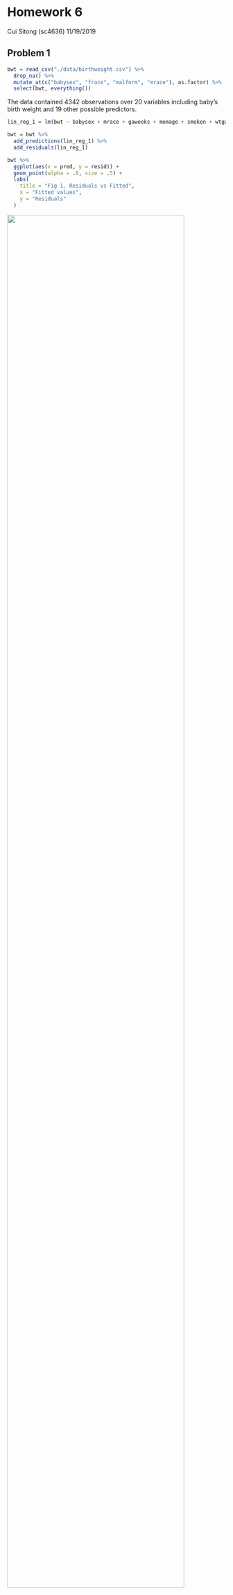 Homework 6
================
Cui Sitong (sc4636)
11/19/2019

## Problem 1

``` r
bwt = read_csv("./data/birthweight.csv") %>%
  drop_na() %>% 
  mutate_at(c("babysex", "frace", "malform", "mrace"), as.factor) %>% 
  select(bwt, everything())
```

The data contained 4342 observations over 20 variables including baby’s
birth weight and 19 other possible predictors.

``` r
lin_reg_1 = lm(bwt ~ babysex + mrace + gaweeks + momage + smoken + wtgain, data = bwt)

bwt = bwt %>% 
  add_predictions(lin_reg_1) %>% 
  add_residuals(lin_reg_1)

bwt %>% 
  ggplot(aes(x = pred, y = resid)) +
  geom_point(alpha = .8, size = .5) +
  labs(
    title = "Fig 1. Residuals vs Fitted",
    x = "Fitted values",
    y = "Residuals"
  )
```

<img src="p8105_hw6_sc4636_files/figure-gfm/unnamed-chunk-1-1.png" width="90%" />

Model 1 is proposed in interest of exploring the relationship between
mother’s status and their baby’s birth weight. Important predictors
include mother’s race, age, smoking status and weight gain during
pregnancy. In addition, baby’s gender and gestational age are included
in the model since they are important confounders given previous
studies. Other factors related to mother’s status such as mother’s
height, menarch age and BMI are excluded since they are unlikely to be
relevant. Also, mother’s weight before pregnancy and at delivery are not
considered since weight gain concludes the difference between them. In
conclusion, 6 predictors are used in model 1 to predict baby’s
birthweight.

``` r
cv_bwt = crossv_mc(bwt, nrow(bwt))

cv_bwt = 
  cv_bwt %>% 
  mutate(lin_reg_1  = map(train, ~lm(bwt ~ babysex + mrace + gaweeks + momage + smoken + wtgain, data = .x)),
         lin_reg_2  = map(train, ~lm(bwt ~ blength + gaweeks, data = .x)),
         lin_reg_3  = map(train, ~lm(bwt ~ bhead * blength * babysex, data = .x))) %>% 
  mutate(rmse_1 = map2_dbl(lin_reg_1, test, ~rmse(model = .x, data = .y)),
         rmse_2 = map2_dbl(lin_reg_2, test, ~rmse(model = .x, data = .y)),
         rmse_3 = map2_dbl(lin_reg_3, test, ~rmse(model = .x, data = .y)))

cv_bwt %>% 
  select(starts_with("rmse")) %>% 
  pivot_longer(
    everything(),
    names_to = "model", 
    values_to = "rmse",
    names_prefix = "rmse_") %>% 
  mutate(model = fct_inorder(model)) %>% 
  ggplot(aes(x = model, y = rmse, color = model)) + 
  geom_violin(alpha = .6) +
  labs(
    title = "Fig 2. RSME in three models"
  ) +
  theme(legend.position = "none")
```

<img src="p8105_hw6_sc4636_files/figure-gfm/unnamed-chunk-2-1.png" width="90%" />

Among the three models, the last one has least RSME which means that
model 3 gives relatively better prediction compared to model 1 and 2.
This is reasonable as baby’s head circumference and length indicate size
of the baby which is highly associated with weight.

## Problem 2

``` r
weather_df = 
  rnoaa::meteo_pull_monitors(
    c("USW00094728"),
    var = c("PRCP", "TMIN", "TMAX"), 
    date_min = "2017-01-01",
    date_max = "2017-12-31") %>%
  mutate(
    name = recode(id, USW00094728 = "CentralPark_NY"),
    tmin = tmin / 10,
    tmax = tmax / 10) %>%
  select(name, id, everything())
```

    ## Registered S3 method overwritten by 'crul':
    ##   method                 from
    ##   as.character.form_file httr

    ## Registered S3 method overwritten by 'hoardr':
    ##   method           from
    ##   print.cache_info httr

    ## file path:          /Users/Ulga/Library/Caches/rnoaa/ghcnd/USW00094728.dly

    ## file last updated:  2019-09-26 10:25:36

    ## file min/max dates: 1869-01-01 / 2019-09-30

``` r
boot = weather_df %>% 
  bootstrap(n = 5000) %>% 
  mutate(
    lin_reg = map(strap, ~lm(tmax ~ tmin, data = .x)),
    results = map(lin_reg, broom::tidy),
    r_sq = map(lin_reg, broom::glance)) %>% 
  select(-strap, -lin_reg) %>% 
  unnest(results, r_sq) %>% 
  select(.id, term, estimate, r.squared) %>% 
  mutate(term = recode(term, 
                       "(Intercept)" = "beta_0_hat",
                       "tmin" = "beta_1_hat")) %>% 
  pivot_wider(names_from = term, values_from = estimate) %>% 
  mutate(log = log(beta_0_hat * beta_1_hat))

boot %>% ggplot(aes(x = log)) + 
  geom_density() +
  labs(
    title = "Distribution of log(β0 * β1)",
    x = "log(β0 * β1)",
    y = "Density"
  )
```

<img src="p8105_hw6_sc4636_files/figure-gfm/bootstraping-1.png" width="90%" />

``` r
boot %>% ggplot(aes(x = r.squared)) + 
  geom_density() +
  labs(
    title = "Distribution of r squared",
    x = "r squared",
    y = "Density"
  )
```

<img src="p8105_hw6_sc4636_files/figure-gfm/bootstraping-2.png" width="90%" />

Both log(β0 \* β1) and r squared are likely to be normally distributed.

``` r
boot %>% summarize(
  r_sq_025 = quantile(r.squared, .025),
  r_sq_975 = quantile(r.squared, .975),
  log_025 = quantile(log, .025),
  log_975 = quantile(log, .975)
)
```

    ## # A tibble: 1 x 4
    ##   r_sq_025 r_sq_975 log_025 log_975
    ##      <dbl>    <dbl>   <dbl>   <dbl>
    ## 1    0.893    0.927    1.97    2.06

  - 95% confidence interval for r square is 0.8933188 - 0.9272067.

  - 95% confidence interval for log(β0 \* β1) is 1.9673429 - 2.0600507.
